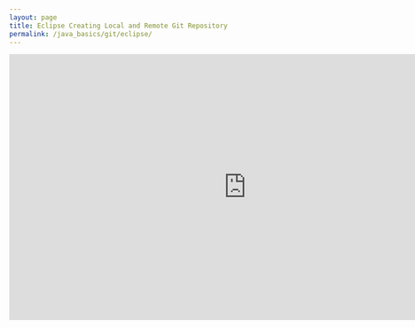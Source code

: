 ```yaml
---
layout: page
title: Eclipse Creating Local and Remote Git Repository
permalink: /java_basics/git/eclipse/
---
```


<div align="center">
    <iframe width="853" height="480" src="https://www.youtube.com/embed/r5C6yXNaSGo" frameborder="0" allowfullscreen></iframe>
</div>
